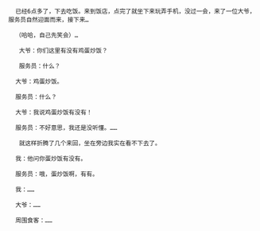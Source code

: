 
      已经6点多了，下去吃饭。来到饭店，点完了就坐下来玩弄手机，没过一会，来了一位大爷，服务员自然迎面而来，接下来…

      （哈哈，自己先笑会）…

       大爷：你们这里有没有鸡蛋炒饭？

       服务员：什么？

      大爷：鸡蛋炒饭。

      服务员：什么？

      大爷：我说鸡蛋炒饭有没有！

      服务员：不好意思，我还是没听懂。……

       就这样折腾了几个来回，坐在旁边我实在看不下去了。

      我：他问你蛋炒饭有没有。

      服务员：哦，蛋炒饭啊，有有。

      我：……  

      大爷：……

      周围食客：……    ­
